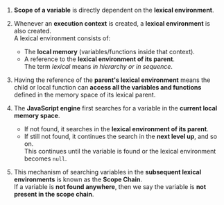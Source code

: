 1. **Scope of a variable** is directly dependent on the **lexical environment**.

2. Whenever an **execution context** is created, a **lexical environment** is also created.  
   A lexical environment consists of:
   - The **local memory** (variables/functions inside that context).
   - A reference to the **lexical environment of its parent**.  
   The term *lexical* means *in hierarchy or in sequence*.

3. Having the reference of the **parent's lexical environment** means the child or local function can **access all the variables and functions** defined in the memory space of its lexical parent.

4. The **JavaScript engine** first searches for a variable in the **current local memory space**.  
   - If not found, it searches in the **lexical environment of its parent**.
   - If still not found, it continues the search in the **next level up**, and so on.  
   This continues until the variable is found or the lexical environment becomes `null`.

5. This mechanism of searching variables in the **subsequent lexical environments** is known as the **Scope Chain**.  
   If a variable is **not found anywhere**, then we say the variable is **not present in the scope chain**.
